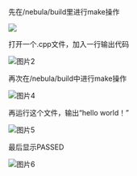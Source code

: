 先在/nebula/build里进行make操作

![](C:\Users\76046\Desktop\图片1.PNG)

打开一个.cpp文件，加入一行输出代码

![图片2](C:\Users\76046\Desktop\图片2.PNG)

再次在/nebula/build中进行make操作

![图片4](C:\Users\76046\Desktop\图片4.PNG)

再运行这个文件，输出“hello world！”

![图片5](C:\Users\76046\Desktop\图片5.PNG)

最后显示PASSED

![图片6](C:\Users\76046\Desktop\图片6.PNG)